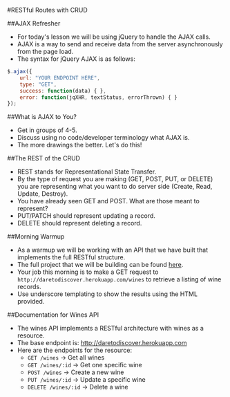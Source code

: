 #RESTful Routes with CRUD

##AJAX Refresher
- For today's lesson we will be using jQuery to handle the AJAX calls.
- AJAX is a way to send and receive data from the server asynchronously from the page load.
- The syntax for jQuery AJAX is as follows:

```javascript
$.ajax({
	url: "YOUR ENDPOINT HERE",
	type: "GET",
	success: function(data) { },
	error: function(jqXHR, textStatus, errorThrown) { }
});
```

##What is AJAX to You?
- Get in groups of 4-5.
- Discuss using no code/developer terminology what AJAX is.
- The more drawings the better. Let's do this!

##The REST of the CRUD
- REST stands for Representational State Transfer.
- By the type of request you are making (GET, POST, PUT, or DELETE) you are representing what you want to do server side (Create, Read, Update, Destroy).
- You have already seen GET and POST. What are those meant to represent?
- PUT/PATCH should represent updating a record.
- DELETE should represent deleting a record.

##Morning Warmup
- As a warmup we will be working with an API that we have built that implements the full RESTful structure.
- The full project that we will be building can be found [here](https://github.com/sf-wdi-19-20/w3_ajax_wine_manager).
- Your job this morning is to make a GET request to `http://daretodiscover.herokuapp.com/wines` to retrieve a listing of wine records.
- Use underscore templating to show the results using the HTML provided.

##Documentation for Wines API
- The wines API implements a RESTful architecture with wines as a resource.
- The base endpoint is: http://daretodiscover.herokuapp.com
- Here are the endpoints for the resource:
	- `GET /wines` -> Get all wines
	- `GET /wines/:id` -> Get one specific wine
	- `POST /wines` -> Create a new wine
	- `PUT /wines/:id` -> Update a specific wine
	- `DELETE /wines/:id` -> Delete a wine

